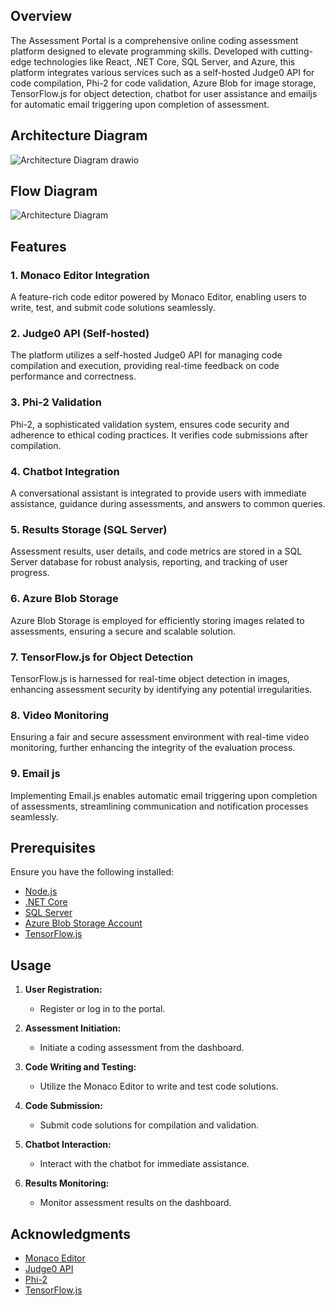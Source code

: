 ## Overview

The Assessment Portal is a comprehensive online coding assessment platform designed to elevate programming skills. Developed with cutting-edge technologies like React, .NET Core, SQL Server, and Azure, this platform integrates various services such as a self-hosted Judge0 API for code compilation, Phi-2 for code validation, Azure Blob for image storage, TensorFlow.js for object detection, chatbot for user assistance and emailjs for automatic email triggering upon completion of assessment.
## Architecture Diagram
![Architecture Diagram drawio](https://github.com/kanini/ht23-team19-repo/assets/127297740/6ce9b9fe-a5c4-4a77-9f84-8b1c24ae1deb)


## Flow Diagram
![Architecture Diagram](https://github.com/kanini/ht23-team19-repo/assets/127297563/7b911978-5158-4c07-ab97-8404940e58d8)

## Features

### 1. Monaco Editor Integration

A feature-rich code editor powered by Monaco Editor, enabling users to write, test, and submit code solutions seamlessly.

### 2. Judge0 API (Self-hosted)

The platform utilizes a self-hosted Judge0 API for managing code compilation and execution, providing real-time feedback on code performance and correctness.

### 3. Phi-2 Validation

Phi-2, a sophisticated validation system, ensures code security and adherence to ethical coding practices. It verifies code submissions after compilation.

### 4. Chatbot Integration

A conversational assistant is integrated to provide users with immediate assistance, guidance during assessments, and answers to common queries.

### 5. Results Storage (SQL Server)

Assessment results, user details, and code metrics are stored in a SQL Server database for robust analysis, reporting, and tracking of user progress.

### 6. Azure Blob Storage

Azure Blob Storage is employed for efficiently storing images related to assessments, ensuring a secure and scalable solution.

### 7. TensorFlow.js for Object Detection

TensorFlow.js is harnessed for real-time object detection in images, enhancing assessment security by identifying any potential irregularities.

### 8. Video Monitoring

Ensuring a fair and secure assessment environment with real-time video monitoring, further enhancing the integrity of the evaluation process.

### 9. Email js

Implementing Email.js enables automatic email triggering upon completion of assessments, streamlining communication and notification processes seamlessly.

## Prerequisites

Ensure you have the following installed:

- [Node.js](https://nodejs.org/)
- [.NET Core](https://dotnet.microsoft.com/download)
- [SQL Server](https://www.microsoft.com/en-us/sql-server/sql-server-downloads)
- [Azure Blob Storage Account](https://azure.microsoft.com/en-us/services/storage/blobs/)
- [TensorFlow.js](https://www.tensorflow.org/js)
## Usage

1. **User Registration:**
    - Register or log in to the portal.

2. **Assessment Initiation:**
    - Initiate a coding assessment from the dashboard.

3. **Code Writing and Testing:**
    - Utilize the Monaco Editor to write and test code solutions.

4. **Code Submission:**
    - Submit code solutions for compilation and validation.

5. **Chatbot Interaction:**
    - Interact with the chatbot for immediate assistance.

6. **Results Monitoring:**
    - Monitor assessment results on the dashboard.
## Acknowledgments

- [Monaco Editor](https://microsoft.github.io/monaco-editor/)
- [Judge0 API](https://github.com/judge0/api)
- [Phi-2](https://huggingface.co/microsoft/phi-2)
- [TensorFlow.js](https://www.tensorflow.org/js)
